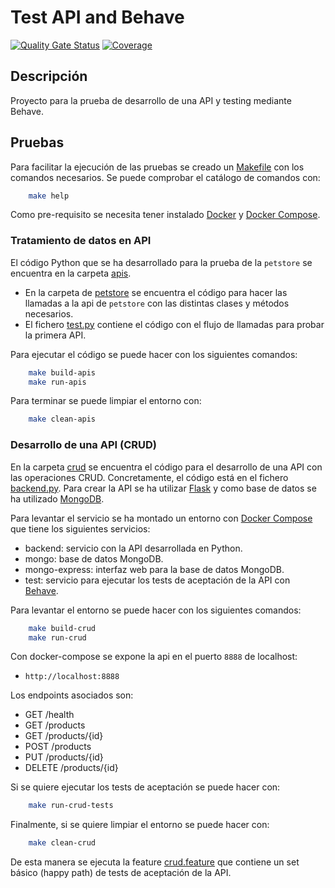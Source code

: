 # Test API and Behave

[![Quality Gate Status](https://sonarcloud.io/api/project_badges/measure?project=jordipuigbou_behave-test&metric=alert_status)](https://sonarcloud.io/summary/new_code?id=jordipuigbou_behave-test)
[![Coverage](https://sonarcloud.io/api/project_badges/measure?project=jordipuigbou_behave-test&metric=coverage)](https://sonarcloud.io/summary/new_code?id=jordipuigbou_behave-test)

## Descripción

Proyecto para la prueba de desarrollo de una API y testing mediante Behave.

## Pruebas

Para facilitar la ejecución de las pruebas se creado un [Makefile](./Makefile) con los comandos necesarios.
Se puede comprobar el catálogo de comandos con:

```bash
    make help
```

Como pre-requisito se necesita tener instalado [Docker](https://docs.docker.com/get-docker/) y [Docker Compose](https://docs.docker.com/compose/install/).

### Tratamiento de datos en API

El código Python que se ha desarrollado para la prueba de la `petstore` se encuentra en la carpeta [apis](./apis/).

- En la carpeta de [petstore](./apis/petstore) se encuentra el código para hacer las llamadas a la api de `petstore` con las distintas clases y métodos necesarios.
- El fichero [test.py](./apis/test.py) contiene el código con el flujo de llamadas para probar la primera API.

Para ejecutar el código se puede hacer con los siguientes comandos:

```bash
    make build-apis
    make run-apis
```

Para terminar se puede limpiar el entorno con:

```bash
    make clean-apis
```

### Desarrollo de una API (CRUD)

En la carpeta [crud](./crud/) se encuentra el código para el desarrollo de una API con las operaciones CRUD.
Concretamente, el código está en el fichero [backend.py](./crud/backend.py).
Para crear la API se ha utilizar [Flask](https://flask.palletsprojects.com/en/2.0.x/) y como base de datos se ha utilizado [MongoDB](https://www.mongodb.com/).

Para levantar el servicio se ha montado un entorno con [Docker Compose](https://docs.docker.com/compose/) que tiene los siguientes servicios:

- backend: servicio con la API desarrollada en Python.
- mongo: base de datos MongoDB.
- mongo-express: interfaz web para la base de datos MongoDB.
- test: servicio para ejecutar los tests de aceptación de la API con [Behave](https://behave.readthedocs.io/en/stable/).

Para levantar el entorno se puede hacer con los siguientes comandos:

```bash
    make build-crud
    make run-crud
```

Con docker-compose se expone la api en el puerto `8888` de localhost:

- `http://localhost:8888`

Los endpoints asociados son:

- GET /health
- GET /products
- GET /products/{id}
- POST /products
- PUT /products/{id}
- DELETE /products/{id}

Si se quiere ejecutar los tests de aceptación se puede hacer con:

```bash
    make run-crud-tests
```

Finalmente, si se quiere limpiar el entorno se puede hacer con:

```bash
    make clean-crud
```

De esta manera se ejecuta la feature [crud.feature](./crud/tests/features/crud.feature) que contiene un set básico (happy path) de tests de aceptación de la API.
